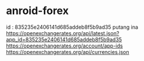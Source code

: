 # anroid-forex

id : 835235e2406141d685addeb8f5b9ad35 putang ina
https://openexchangerates.org/api/latest.json?app_id=835235e2406141d685addeb8f5b9ad35
https://openexchangerates.org/account/app-ids
https://openexchangerates.org/api/currencies.json

